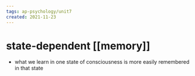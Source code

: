 ```yaml
---
tags: ap-psychology/unit7 
created: 2021-11-23
---
```


# state-dependent [[memory]]

- what we learn in one state of consciousness is more easily remembered in that state 
